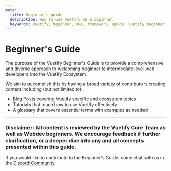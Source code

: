 ```yaml
---
meta:
  title: Beginner's guide
  description: How to use Vuetify as a beginner.
  keywords: vuetify, beginner, vue, framework, guide, vuetify beginner, starting vuetify, vuetify guide
---
```


# Beginner's Guide

The purpose of the Vuetify Beginner's Guide is to provide a comprehensive and diverse approach to welcoming beginner to intermediate level web developers into the Vuetify Ecosystem.

We aim to accomplish this by having a broad variety of contributors creating content including (but not limited to):

* Blog Posts covering Vuetify specific and ecosystem topics
* Tutorials that teach how to use Vuetify effectively
* A glossary that covers essential terms with examples as needed

---
 ### Disclaimer: All content is reviewed by the Vuetify Core Team as well as Webdev beginners. We encourage feedback if further clarification, or a deeper dive into any and all concepts presented within this guide.

 If you would like to contribute to the Beginner's Guide, come chat with us in the [Discord Community](https://discord.com/invite/s93b7Fv).

 <endmatter />
